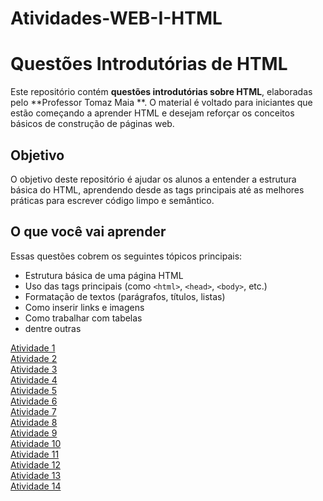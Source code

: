 # Atividades-WEB-I-HTML


# Questões Introdutórias de HTML

Este repositório contém **questões introdutórias sobre HTML**, elaboradas pelo **Professor Tomaz Maia **. O material é voltado para iniciantes que estão começando a aprender HTML e desejam reforçar os conceitos básicos de construção de páginas web.

## Objetivo

O objetivo deste repositório é ajudar os alunos a entender a estrutura básica do HTML, aprendendo desde as tags principais até as melhores práticas para escrever código limpo e semântico.

## O que você vai aprender

Essas questões cobrem os seguintes tópicos principais:

- Estrutura básica de uma página HTML
- Uso das tags principais (como `<html>`, `<head>`, `<body>`, etc.)
- Formatação de textos (parágrafos, títulos, listas)
- Como inserir links e imagens
- Como trabalhar com tabelas
- dentre outras  


[Atividade 1](Atividade01.html)<br>
[Atividade 2](Atividade02.html)<br>
[Atividade 3](Atividade03.html)<br>
[Atividade 4](Atividade04.html)<br>
[Atividade 5](Atividade05.html)<br>
[Atividade 6](Atividade06.html)<br>
[Atividade 7](Atividade07.html)<br>
[Atividade 8](Atividade08.html)<br>
[Atividade 9](Atividade09.html)<br>
[Atividade 10](Atividade10.html)<br>
[Atividade 11](Atividade11.html)<br>
[Atividade 12](Atividade12.html)<br>
[Atividade 13](Atividade13.html)<br>
[Atividade 14](Atividade14.html)<br>


